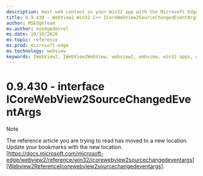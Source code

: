 ```yaml
---
description: Host web content in your Win32 app with the Microsoft Edge WebView2 control
title: 0.9.430 - WebView2 Win32 C++ ICoreWebView2SourceChangedEventArgs
author: MSEdgeTeam
ms.author: msedgedevrel
ms.date: 10/16/2020
ms.topic: reference
ms.prod: microsoft-edge
ms.technology: webview
keywords: IWebView2, IWebView2WebView, webview2, webview, win32 apps, win32, edge, ICoreWebView2, ICoreWebView2Host, browser control, edge html
---
```


# 0.9.430 - interface ICoreWebView2SourceChangedEventArgs 

> [!NOTE]
> The reference article you are trying to read has moved to a new location.  
> Update your bookmarks with the new location.  
> [https://docs.microsoft.com/microsoft-edge/webview2/reference/win32/icorewebview2sourcechangedeventargs][Webview2ReferenceIcorewebview2sourcechangedeventargs].  

[Webview2ReferenceIcorewebview2sourcechangedeventargs]: /microsoft-edge/webview2/reference/win32/icorewebview2sourcechangedeventargs "interface ICoreWebView2SourceChangedEventArgs | Microsoft Docs"
